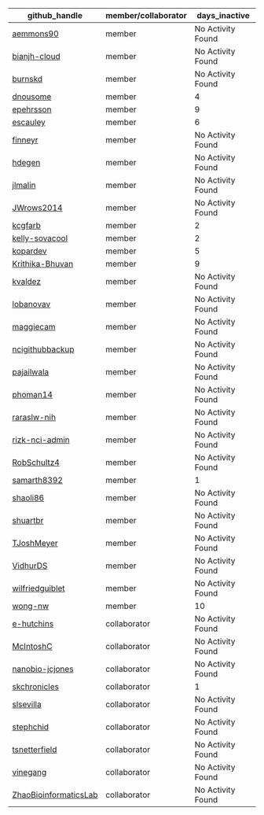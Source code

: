 
| github_handle   | member/collaborator | days_inactive |
|-----------------|----------------------|---------------|
| [aemmons90](https://github.com/aemmons90) | member               | No Activity Found |
| [bianjh-cloud](https://github.com/bianjh-cloud) | member               | No Activity Found |
| [burnskd](https://github.com/burnskd) | member               | No Activity Found |
| [dnousome](https://github.com/dnousome) | member               | 4             |
| [epehrsson](https://github.com/epehrsson) | member               | 9             |
| [escauley](https://github.com/escauley) | member               | 6             |
| [finneyr](https://github.com/finneyr) | member               | No Activity Found |
| [hdegen](https://github.com/hdegen) | member               | No Activity Found |
| [jlmalin](https://github.com/jlmalin) | member               | No Activity Found |
| [JWrows2014](https://github.com/JWrows2014) | member               | No Activity Found |
| [kcgfarb](https://github.com/kcgfarb) | member               | 2             |
| [kelly-sovacool](https://github.com/kelly-sovacool) | member               | 2             |
| [kopardev](https://github.com/kopardev) | member               | 5             |
| [Krithika-Bhuvan](https://github.com/Krithika-Bhuvan) | member               | 9             |
| [kvaldez](https://github.com/kvaldez) | member               | No Activity Found |
| [lobanovav](https://github.com/lobanovav) | member               | No Activity Found |
| [maggiecam](https://github.com/maggiecam) | member               | No Activity Found |
| [ncigithubbackup](https://github.com/ncigithubbackup) | member               | No Activity Found |
| [pajailwala](https://github.com/pajailwala) | member               | No Activity Found |
| [phoman14](https://github.com/phoman14) | member               | No Activity Found |
| [raraslw-nih](https://github.com/raraslw-nih) | member               | No Activity Found |
| [rizk-nci-admin](https://github.com/rizk-nci-admin) | member               | No Activity Found |
| [RobSchultz4](https://github.com/RobSchultz4) | member               | No Activity Found |
| [samarth8392](https://github.com/samarth8392) | member               | 1             |
| [shaoli86](https://github.com/shaoli86) | member               | No Activity Found |
| [shuartbr](https://github.com/shuartbr) | member               | No Activity Found |
| [TJoshMeyer](https://github.com/TJoshMeyer) | member               | No Activity Found |
| [VidhurDS](https://github.com/VidhurDS) | member               | No Activity Found |
| [wilfriedguiblet](https://github.com/wilfriedguiblet) | member               | No Activity Found |
| [wong-nw](https://github.com/wong-nw) | member               | 10            |
| [e-hutchins](https://github.com/e-hutchins) | collaborator         | No Activity Found |
| [McIntoshC](https://github.com/McIntoshC) | collaborator         | No Activity Found |
| [nanobio-jcjones](https://github.com/nanobio-jcjones) | collaborator         | No Activity Found |
| [skchronicles](https://github.com/skchronicles) | collaborator         | 1             |
| [slsevilla](https://github.com/slsevilla) | collaborator         | No Activity Found |
| [stephchid](https://github.com/stephchid) | collaborator         | No Activity Found |
| [tsnetterfield](https://github.com/tsnetterfield) | collaborator         | No Activity Found |
| [vinegang](https://github.com/vinegang) | collaborator         | No Activity Found |
| [ZhaoBioinformaticsLab](https://github.com/ZhaoBioinformaticsLab) | collaborator         | No Activity Found |
